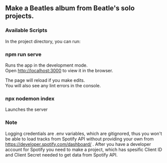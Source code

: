 ## Make a Beatles album from Beatle's solo projects.

### Available Scripts

In the project directory, you can run:

### npm run serve

Runs the app in the development mode.<br />
Open [http://localhost:3000](http://localhost:3000) to view it in the browser.

The page will reload if you make edits.<br />
You will also see any lint errors in the console.

### npx nodemon index

Launches the server

### Note
Logging credentials are .env variables, which are gitignored, thus you won't be able to load tracks from Spotify API without providing your own from https://developer.spotify.com/dashboard/ . 
After you have a developer account for Spotify you need to make a project, which has spesific Client ID and Client Secret needed to get data from Spotify API.
